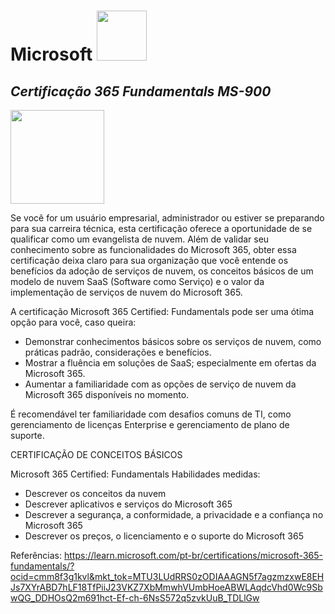 # Microsoft <image src="https://github.com/deciocferreira/Microsoft-365-Fundamentals/assets/12403699/fb560dff-c29c-41eb-b9d4-14a2d40c0f99" width="80" height="80">

## *Certificação 365 Fundamentals MS-900*

<image src="https://github.com/deciocferreira/Microsoft-365-Fundamentals/assets/12403699/8e40d107-f89c-499f-8c6f-8ab567dbbfc5" width="150" height="150">

Se você for um usuário empresarial, administrador ou estiver se preparando para sua carreira técnica, esta certificação oferece a oportunidade de se qualificar como um evangelista de nuvem. Além de validar seu conhecimento sobre as funcionalidades do Microsoft 365, obter essa certificação deixa claro para sua organização que você entende os benefícios da adoção de serviços de nuvem, os conceitos básicos de um modelo de nuvem SaaS (Software como Serviço) e o valor da implementação de serviços de nuvem do Microsoft 365.

A certificação Microsoft 365 Certified: Fundamentals pode ser uma ótima opção para você, caso queira:

- Demonstrar conhecimentos básicos sobre os serviços de nuvem, como práticas padrão, considerações e benefícios.
- Mostrar a fluência em soluções de SaaS; especialmente em ofertas da Microsoft 365.
- Aumentar a familiaridade com as opções de serviço de nuvem da Microsoft 365 disponíveis no momento.

É recomendável ter familiaridade com desafios comuns de TI, como gerenciamento de licenças Enterprise e gerenciamento de plano de suporte.
 
CERTIFICAÇÃO DE CONCEITOS BÁSICOS

Microsoft 365 Certified: Fundamentals
Habilidades medidas:
- Descrever os conceitos da nuvem
- Descrever aplicativos e serviços do Microsoft 365
- Descrever a segurança, a conformidade, a privacidade e a confiança no Microsoft 365
- Descrever os preços, o licenciamento e o suporte do Microsoft 365

Referências:
https://learn.microsoft.com/pt-br/certifications/microsoft-365-fundamentals/?ocid=cmm8f3g1kvl&mkt_tok=MTU3LUdRRS0zODIAAAGN5f7agzmzxwE8EHJs7XYrABD7hLF18TfPiiJ23VKZ7XbMmwhVUmbHoeABWLAqdcVhd0Wc9SbwQG_DDHOsQ2m691hct-Ef-ch-6NsS572q5zvkUuB_TDLlGw
